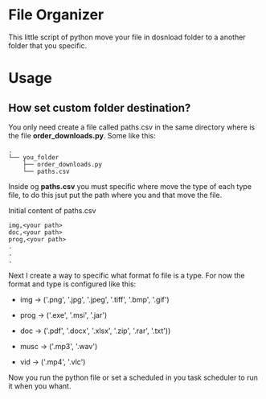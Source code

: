 # File Organizer

This little script of python move your file in dosnload folder to a another folder that you specific.

# Usage

## How set custom folder destination?

You only need create a file called paths.csv in the same directory where is the file **order_downloads.py**. Some like this:

```
.
└── you_folder
    ├── order_downloads.py
    └── paths.csv
```

Inside og **paths.csv** you must specific where move the type of each type file, to do this jsut put the path where you and that move the file.

Initial content of paths.csv
````
img,<your path>
doc,<your path>
prog,<your path>
.
.
.
````

Next I create a way to specific what format fo file is a type. For now the format and type is configured like this:

- img  -> ('.png', '.jpg', '.jpeg', '.tiff', '.bmp', '.gif')
       
- prog -> ('.exe', '.msi', '.jar')
      
- doc  -> ('.pdf', '.docx', '.xlsx', '.zip', '.rar', '.txt'))
        
- musc -> ('.mp3', '.wav')
    
- vid  -> ('.mp4', '.vlc')

Now you run the python file or set a scheduled in you task scheduler to run it when you whant.
